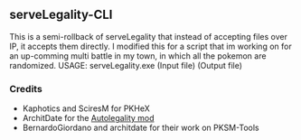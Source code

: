 ## serveLegality-CLI

This is a semi-rollback of serveLegality that instead of accepting files over IP, it accepts them directly.
I modified this for a script that im working on for an up-comming multi battle in my town, in which all the pokemon are randomized.
USAGE: serveLegality.exe (Input file) (Output file)

### Credits

* Kaphotics and SciresM for PKHeX
* ArchitDate for the [Autolegality mod](https://github.com/architdate/PKHeX-Auto-Legality-Mod)
* BernardoGiordano and architdate for their work on PKSM-Tools
